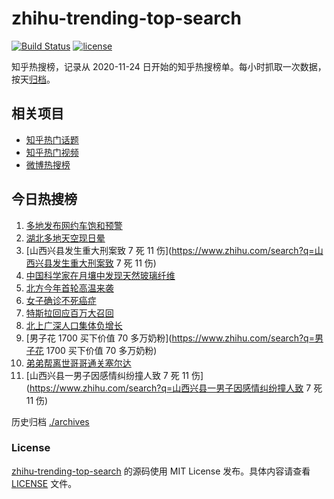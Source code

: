 # zhihu-trending-top-search

[![Build Status](https://github.com/justjavac/zhihu-trending-top-search/workflows/ci/badge.svg?branch=main)](https://github.com/justjavac/zhihu-trending-top-search/actions)
[![license](https://img.shields.io/github/license/justjavac/zhihu-trending-top-search)](https://github.com/justjavac/zhihu-trending-top-search/blob/main/LICENSE)

知乎热搜榜，记录从 2020-11-24
日开始的知乎热搜榜单。每小时抓取一次数据，按天[归档](./archives)。

## 相关项目

- [知乎热门话题](https://github.com/justjavac/zhihu-trending-hot-questions)
- [知乎热门视频](https://github.com/justjavac/zhihu-trending-hot-video)
- [微博热搜榜](https://github.com/justjavac/weibo-trending-hot-search)

## 今日热搜榜

<!-- BEGIN -->
<!-- 最后更新时间 Sun May 14 2023 17:07:40 GMT+0800 (China Standard Time) -->

1. [多地发布网约车饱和预警](https://www.zhihu.com/search?q=多地发布网约车饱和预警)
1. [湖北多地天空现日晕](https://www.zhihu.com/search?q=湖北多地天空现日晕)
1. [山西兴县发生重大刑案致 7 死 11
   伤](https://www.zhihu.com/search?q=山西兴县发生重大刑案致 7 死 11 伤)
1. [中国科学家在月壤中发现天然玻璃纤维](https://www.zhihu.com/search?q=中国科学家在月壤中发现天然玻璃纤维)
1. [北方今年首轮高温来袭](https://www.zhihu.com/search?q=北方今年首轮高温来袭)
1. [女子确诊不死癌症](https://www.zhihu.com/search?q=女子确诊不死癌症)
1. [特斯拉回应百万大召回](https://www.zhihu.com/search?q=特斯拉回应百万大召回)
1. [北上广深人口集体负增长](https://www.zhihu.com/search?q=北上广深人口集体负增长)
1. [男子花 1700 买下价值 70 多万奶粉](https://www.zhihu.com/search?q=男子花 1700
   买下价值 70 多万奶粉)
1. [弟弟帮离世哥哥通关塞尔达](https://www.zhihu.com/search?q=弟弟帮离世哥哥通关塞尔达)
1. [山西兴县一男子因感情纠纷撞人致 7 死 11
   伤](https://www.zhihu.com/search?q=山西兴县一男子因感情纠纷撞人致 7 死 11 伤)

<!-- END -->

历史归档 [./archives](./archives)

### License

[zhihu-trending-top-search](https://github.com/justjavac/zhihu-trending-top-search)
的源码使用 MIT License 发布。具体内容请查看 [LICENSE](./LICENSE) 文件。

